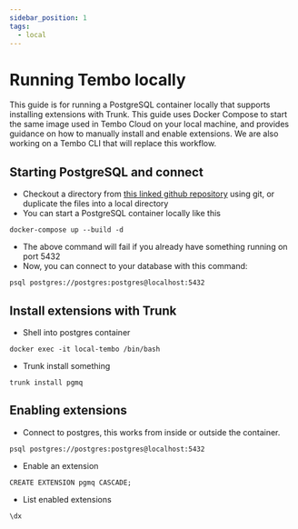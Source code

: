 ```yaml
---
sidebar_position: 1
tags:
  - local
---
```


# Running Tembo locally

This guide is for running a PostgreSQL container locally that supports installing extensions with Trunk. This guide uses Docker Compose to start the same image used in Tembo Cloud on your local machine, and provides guidance on how to manually install and enable extensions. We are also working on a Tembo CLI that will replace this workflow.

## Starting PostgreSQL and connect

- Checkout a directory from [this linked github repository](https://github.com/tembo-io/tembo/tree/main/examples/run-tembo-locally) using git, or duplicate the files into a local directory
- You can start a PostgreSQL container locally like this
```
docker-compose up --build -d
```
- The above command will fail if you already have something running on port 5432
- Now, you can connect to your database with this command:
```
psql postgres://postgres:postgres@localhost:5432
```

## Install extensions with Trunk

- Shell into postgres container
```
docker exec -it local-tembo /bin/bash
```

- Trunk install something
```
trunk install pgmq
```

## Enabling extensions

- Connect to postgres, this works from inside or outside the container.
```
psql postgres://postgres:postgres@localhost:5432
```
- Enable an extension
```
CREATE EXTENSION pgmq CASCADE;
```
- List enabled extensions
```
\dx
```
